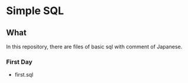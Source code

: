 # Simple SQL
## What
In this repository, there are files of basic sql with comment of Japanese.

### First Day
- first.sql